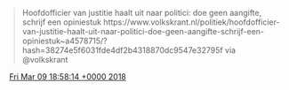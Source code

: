 > Hoofdofficier van justitie haalt uit naar politici: doe geen aangifte, schrijf een opiniestuk https://www\.volkskrant\.nl/politiek/hoofdofficier\-van\-justitie\-haalt\-uit\-naar\-politici\-doe\-geen\-aangifte\-schrijf\-een\-opiniestuk\~a4578715/?hash\=38274e5f6031fde4df2b4318870dc9547e32795f via @volkskrant

<img src="../../media/tweet.ico" width="12" /> [Fri Mar 09 18:58:14 +0000 2018](https://twitter.com/DromerDenker/status/972184804321038338)